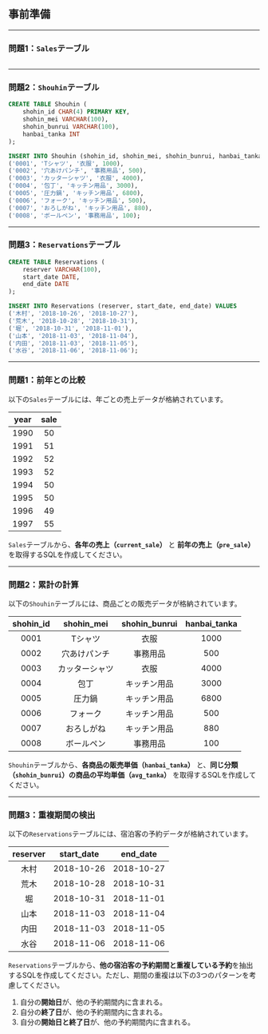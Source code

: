 
## 事前準備

-----

### 問題1：`Sales`テーブル

```sql

```

-----

### 問題2：`Shouhin`テーブル

```sql
CREATE TABLE Shouhin (
    shohin_id CHAR(4) PRIMARY KEY,
    shohin_mei VARCHAR(100),
    shohin_bunrui VARCHAR(100),
    hanbai_tanka INT
);

INSERT INTO Shouhin (shohin_id, shohin_mei, shohin_bunrui, hanbai_tanka) VALUES
('0001', 'Tシャツ', '衣服', 1000),
('0002', '穴あけパンチ', '事務用品', 500),
('0003', 'カッターシャツ', '衣服', 4000),
('0004', '包丁', 'キッチン用品', 3000),
('0005', '圧力鍋', 'キッチン用品', 6800),
('0006', 'フォーク', 'キッチン用品', 500),
('0007', 'おろしがね', 'キッチン用品', 880),
('0008', 'ボールペン', '事務用品', 100);
```

-----

### 問題3：`Reservations`テーブル

```sql
CREATE TABLE Reservations (
    reserver VARCHAR(100),
    start_date DATE,
    end_date DATE
);

INSERT INTO Reservations (reserver, start_date, end_date) VALUES
('木村', '2018-10-26', '2018-10-27'),
('荒木', '2018-10-28', '2018-10-31'),
('堀', '2018-10-31', '2018-11-01'),
('山本', '2018-11-03', '2018-11-04'),
('内田', '2018-11-03', '2018-11-05'),
('水谷', '2018-11-06', '2018-11-06');

```

---

### 問題1：前年との比較

以下の`Sales`テーブルには、年ごとの売上データが格納されています。

| year | sale |
|:---:|:---:|
| 1990 | 50 |
| 1991 | 51 |
| 1992 | 52 |
| 1993 | 52 |
| 1994 | 50 |
| 1995 | 50 |
| 1996 | 49 |
| 1997 | 55 |

`Sales`テーブルから、**各年の売上（`current_sale`）** と **前年の売上（`pre_sale`）** を取得するSQLを作成してください。

---

### 問題2：累計の計算

以下の`Shouhin`テーブルには、商品ごとの販売データが格納されています。

| shohin_id | shohin_mei | shohin_bunrui | hanbai_tanka |
|:---:|:---:|:---:|:---:|
| 0001 | Tシャツ | 衣服 | 1000 |
| 0002 | 穴あけパンチ | 事務用品 | 500 |
| 0003 | カッターシャツ | 衣服 | 4000 |
| 0004 | 包丁 | キッチン用品 | 3000 |
| 0005 | 圧力鍋 | キッチン用品 | 6800 |
| 0006 | フォーク | キッチン用品 | 500 |
| 0007 | おろしがね | キッチン用品 | 880 |
| 0008 | ボールペン | 事務用品 | 100 |

`Shouhin`テーブルから、**各商品の販売単価（`hanbai_tanka`）** と、**同じ分類（`shohin_bunrui`）の商品の平均単価（`avg_tanka`）** を取得するSQLを作成してください。

---

### 問題3：重複期間の検出

以下の`Reservations`テーブルには、宿泊客の予約データが格納されています。

| reserver | start_date | end_date |
|:---:|:---:|:---:|
| 木村 | 2018-10-26 | 2018-10-27 |
| 荒木 | 2018-10-28 | 2018-10-31 |
| 堀 | 2018-10-31 | 2018-11-01 |
| 山本 | 2018-11-03 | 2018-11-04 |
| 内田 | 2018-11-03 | 2018-11-05 |
| 水谷 | 2018-11-06 | 2018-11-06 |

`Reservations`テーブルから、**他の宿泊客の予約期間と重複している予約**を抽出するSQLを作成してください。ただし、期間の重複は以下の3つのパターンを考慮してください。

1.  自分の**開始日**が、他の予約期間内に含まれる。
2.  自分の**終了日**が、他の予約期間内に含まれる。
3.  自分の**開始日と終了日**が、他の予約期間内に含まれる。